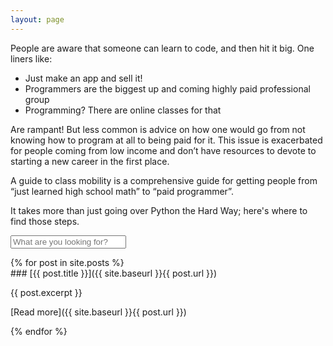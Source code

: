 ```yaml
---
layout: page
---
```


People are aware that someone can learn to code, and then hit it big. One liners
like:

* Just make an app and sell it!
* Programmers are the biggest up and coming highly paid professional group
* Programming? There are online classes for that

Are rampant! But less common is advice on how one would go from not knowing how
to program at all to being paid for it. This issue is exacerbated for people
coming from low income and don’t have resources to devote to starting a new
career in the first place.

A guide to class mobility is a comprehensive guide for getting people from “just
learned high school math” to “paid programmer”.

It takes more than just going over Python the Hard Way; here's where to find
those steps.

<input id="search-field" type="search" placeholder="What are you looking for?" /><br />


<section id="posts">
{% for post in site.posts %}
<article>
### [{{ post.title }}]({{ site.baseurl }}{{ post.url }})

{{ post.excerpt }}

[Read more]({{ site.baseurl }}{{ post.url }})
</article>
{% endfor %}
</section>
<script type="text/javascript" src="{{ site.baseurl }}/javascripts/main.js"></script>

<script type="text/template" id="post-template">
<article>
  <h3><a href="<%= url %>"><%= title %></a></h3>
  <p><%= excerpt %></p>
  <p><a href="<%= url %>">Read More</a></p>
</article>
</script>
